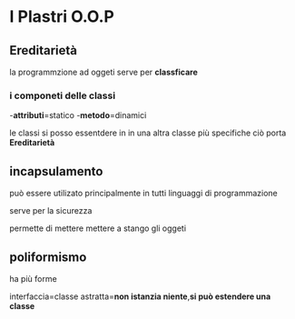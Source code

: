 # I Plastri O.O.P

## Ereditarietà

la programmzione ad oggeti serve per **classficare**

### i componeti delle classi

 -**attributi**=statico
 -**metodo**=dinamici

le classi si posso essentdere in in una altra classe più specifiche ciò porta **Ereditarietà**

## incapsulamento

può essere utilizato principalmente in tutti linguaggi di programmazione

serve per la sicurezza

permette di mettere mettere a stango gli oggeti

## poliformismo

ha più forme

interfaccia=classe astratta=**non istanzia niente**,**si può estendere una classe**
